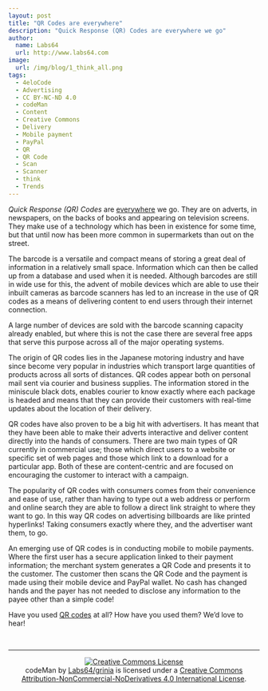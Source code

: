 ```yaml
---
layout: post
title: "QR Codes are everywhere"
description: "Quick Response (QR) Codes are everywhere we go"
author:
  name: Labs64
  url: http://www.labs64.com
image:
  url: /img/blog/1_think_all.png
tags:
  - 4eloCode
  - Advertising
  - CC BY-NC-ND 4.0
  - codeMan
  - Content
  - Creative Commons
  - Delivery
  - Mobile payment
  - PayPal
  - QR
  - QR Code
  - Scan
  - Scanner
  - think
  - Trends
---
```


*Quick Response (QR) Codes* are [everywhere](http://www.labs64.com/codeman/ "codeMan") we go. They are on adverts, in newspapers, on the backs of books and appearing on television screens. They make use of a technology which has been in existence for some time, but that until now has been more common in supermarkets than out on the street.

The barcode is a versatile and compact means of storing a great deal of information in a relatively small space. Information which can then be called up from a database and used when it is needed. Although barcodes are still in wide use for this, the advent of mobile devices which are able to use their inbuilt cameras as barcode scanners has led to an increase in the use of QR codes as a means of delivering content to end users through their internet connection.

A large number of devices are sold with the barcode scanning capacity already enabled, but where this is not the case there are several free apps that serve this purpose across all of the major operating systems.

The origin of QR codes lies in the Japanese motoring industry and have since become very popular in industries which transport large quantities of products across all sorts of distances. QR codes appear both on personal mail sent via courier and business supplies. The information stored in the miniscule black dots, enables courier to know exactly where each package is headed and means that they can provide their customers with real-time updates about the location of their delivery.

QR codes have also proven to be a big hit with advertisers. It has meant that they have been able to make their adverts interactive and deliver content directly into the hands of consumers. There are two main types of QR currently in commercial use; those which direct users to a website or specific set of web pages and those which link to a download for a particular app. Both of these are content-centric and are focused on encouraging the customer to interact with a campaign.

The popularity of QR codes with consumers comes from their convenience and ease of use, rather than having to type out a web address or perform and online search they are able to follow a direct link straight to where they want to go. In this way QR codes on advertising billboards are like printed hyperlinks! Taking consumers exactly where they, and the advertiser want them, to go.

An emerging use of QR codes is in conducting mobile to mobile payments. Where the first user has a secure application linked to their payment information; the merchant system generates a QR Code and presents it to the customer. The customer then scans the QR Code and the payment is made using their mobile device and PayPal wallet. No cash has changed hands and the payer has not needed to disclose any information to the payee other than a simple code!

Have you used [QR codes](http://www.labs64.com/codeman/ "codeMan") at all? How have you used them? We’d love to hear!

&nbsp;

* * *

<p style="text-align: center;">
  <a href="http://creativecommons.org/licenses/by-nc-nd/4.0/" rel="license" target="_blank" rel="nofollow"><img style="border-width: 0;" alt="Creative Commons License" src="http://i.creativecommons.org/l/by-nc-nd/4.0/88x31.png" /></a><br /> <span>codeMan</span> by <a href="http://www.labs64.com/codeman/" rel="cc:attributionURL">Labs64/grinia</a> is licensed under a <a href="http://creativecommons.org/licenses/by-nc-nd/4.0/" rel="license" target="_blank" rel="nofollow">Creative Commons Attribution-NonCommercial-NoDerivatives 4.0 International License</a>.
</p>
